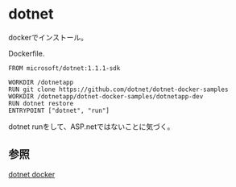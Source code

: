 # dotnet

dockerでインストール。

Dockerfile.

```docker
FROM microsoft/dotnet:1.1.1-sdk

WORKDIR /dotnetapp
RUN git clone https://github.com/dotnet/dotnet-docker-samples
WORKDIR /dotnetapp/dotnet-docker-samples/dotnetapp-dev
RUN dotnet restore
ENTRYPOINT ["dotnet", "run"]
```

dotnet runをして、ASP.netではないことに気づく。

## 参照

[dotnet docker][*1]

[*1]:https://github.com/dotnet/dotnet-docker